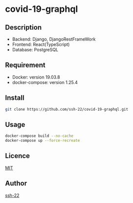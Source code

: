 covid-19-graphql
====

## Description

- Backend: Django, DjangoRestFrameWork
- Frontend: React(TypeScript)
- Database: PostgreSQL

## Requirement

- Docker: version 19.03.8
- docker-compose: version 1.25.4

## Install

```zsh
git clone https://github.com/ssh-22/covid-19-graphql.git
```

## Usage

```zsh
docker-compose build --no-cache
docker-compose up --force-recreate
```

## Licence

[MIT](https://github.com/ssh-22/covid-19-graphql/blob/master/LICENSE)

## Author

[ssh-22](https://github.com/ssh-22)

